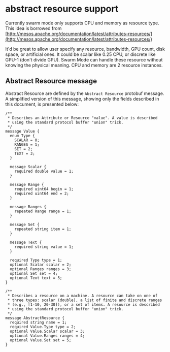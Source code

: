 # abstract resource support

Currently swarm mode only supports CPU and memory as resource type. This idea is borrowed from [http://mesos.apache.org/documentation/latest/attributes-resources/](http://mesos.apache.org/documentation/latest/attributes-resources/)

It'd be great to allow user specify any resource, bandwidth, GPU count, disk space, or artificial ones. It could be scalar like 0.25 CPU, or discrete like GPU-1 (don't divide GPU). Swarm Mode can handle these resource without knowing the physical meaning. CPU and memory are 2 resource instances.

## Abstract Resource message

Abstract Resource are defined by the `Abstract Resource` protobuf message. A simplified version of this
message, showing only the fields described in this document, is presented below:

```
/**
 * Describes an Attribute or Resource "value". A value is described
 * using the standard protocol buffer "union" trick.
 */
message Value {
  enum Type {
    SCALAR = 0;
    RANGES = 1;
    SET = 2;
    TEXT = 3;
  }

  message Scalar {
    required double value = 1;
  }

  message Range {
    required uint64 begin = 1;
    required uint64 end = 2;
  }

  message Ranges {
    repeated Range range = 1;
  }

  message Set {
    repeated string item = 1;
  }

  message Text {
    required string value = 1;
  }

  required Type type = 1;
  optional Scalar scalar = 2;
  optional Ranges ranges = 3;
  optional Set set = 4;
  optional Text text = 5;
}

/**
 * Describes a resource on a machine. A resource can take on one of
 * three types: scalar (double), a list of finite and discrete ranges
 * (e.g., [1-10, 20-30]), or a set of items. A resource is described
 * using the standard protocol buffer "union" trick.
 */
message AbstractResource {
  required string name = 1;
  required Value.Type type = 2;
  optional Value.Scalar scalar = 3;
  optional Value.Ranges ranges = 4;
  optional Value.Set set = 5;
}
```